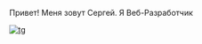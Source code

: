 Привет! Меня зовут Сергей. Я Веб-Разработчик

<a href=""><img src="https://img.shields.io/badge/Telegram-2CA5E0?style=for-the-badge&logo=telegram&logoColor=white" alt="tg"></a>
